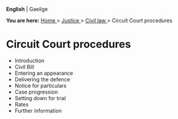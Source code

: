 **English** |  Gaeilge 

**You are here:** [ Home ](/en/) > [ Justice ](/en/justice/) > [ Civil law
](/en/justice/civil-law/) > Circuit Court procedures

#  Circuit Court procedures

  * Introduction 
  * Civil Bill 
  * Entering an appearance 
  * Delivering the defence 
  * Notice for particulars 
  * Case progression 
  * Setting down for trial 
  * Rates 
  * Further information 
